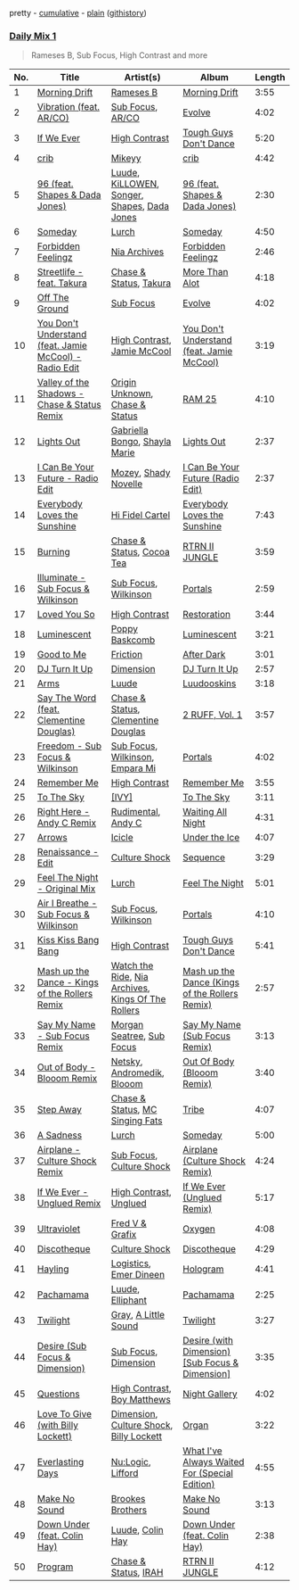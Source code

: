 pretty - [cumulative](/playlists/cumulative/Daily%20Mix%201.md) - [plain](/playlists/plain/37i9dQZF1E381TIGlTphwu) ([githistory](https://github.githistory.xyz/vitokorn/spotify-playlist-archive/blob/master/playlists/plain/37i9dQZF1E381TIGlTphwu))
### [Daily Mix 1](https://open.spotify.com/playlist/37i9dQZF1E381TIGlTphwu)

> Rameses B, Sub Focus, High Contrast and more

| No. | Title | Artist(s) | Album | Length |
|---|---|---|---|---|
| 1 | [Morning Drift](https://open.spotify.com/track/7ysODkt3SLz9zLfo9yy2LJ) | [Rameses B](https://open.spotify.com/artist/06EfEcjc0vdvI6VNL0soIO) | [Morning Drift](https://open.spotify.com/album/42XNg9HHKO2XlsJ503JELj) | 3:55 |
| 2 | [Vibration (feat. AR/CO)](https://open.spotify.com/track/75xoQG7rwVC2xNGZOfg2mh) | [Sub Focus](https://open.spotify.com/artist/0QaSiI5TLA4N7mcsdxShDO), [AR/CO](https://open.spotify.com/artist/7mGI9Sd66FqHjIkwzkgbG7) | [Evolve](https://open.spotify.com/album/6N2cAL092Va3dLV4wKWd6Y) | 4:02 |
| 3 | [If We Ever](https://open.spotify.com/track/33LQ2hkSecs8ax6Bz2t9D8) | [High Contrast](https://open.spotify.com/artist/0bxHci3JIhhKA53n8rH3tT) | [Tough Guys Don't Dance](https://open.spotify.com/album/4TGg8UNwHYZszTjM24hJSo) | 5:20 |
| 4 | [crib](https://open.spotify.com/track/0k5HKE9bwPSXkiKD1gDmKG) | [Mikeyy](https://open.spotify.com/artist/55ILpEsjJWvHpPIlUQIJJW) | [crib](https://open.spotify.com/album/0XRu2oQqsrEYOAa6SfqNqi) | 4:42 |
| 5 | [96 (feat. Shapes & Dada Jones)](https://open.spotify.com/track/7dYnsb6ZIhKaxcrxgLnpHR) | [Luude](https://open.spotify.com/artist/20cmhoGvN0eyzhmsHJH1Mg), [KiLLOWEN](https://open.spotify.com/artist/1DjYfGxpROAacO07tajyAO), [Songer](https://open.spotify.com/artist/1iW3b73XWPQSknLyH5kDrd), [Shapes](https://open.spotify.com/artist/1bZ8OZoO6E3KRtXQrYVNaw), [Dada Jones](https://open.spotify.com/artist/0cWFj6zZkVsQ4KzXRdgRtW) | [96 (feat. Shapes & Dada Jones)](https://open.spotify.com/album/7hyrq5IHLwnjBLvo9ZV7Cx) | 2:30 |
| 6 | [Someday](https://open.spotify.com/track/0dxzoHTL4D1re2oGunpm2M) | [Lurch](https://open.spotify.com/artist/1sSajhG3pcMLcoD8jTUrX0) | [Someday](https://open.spotify.com/album/5sUjj7aFadSpE7dfQp7UXl) | 4:50 |
| 7 | [Forbidden Feelingz](https://open.spotify.com/track/0wrs5ucXutScEWOhdWdGBB) | [Nia Archives](https://open.spotify.com/artist/7BMR0fwtEvzGtK4rNGdoiQ) | [Forbidden Feelingz](https://open.spotify.com/album/5OoEG2axfMGY44nUNMayoW) | 2:46 |
| 8 | [Streetlife - feat. Takura](https://open.spotify.com/track/5DhKbtCtPeBrkUCtGJShxw) | [Chase & Status](https://open.spotify.com/artist/3jNkaOXasoc7RsxdchvEVq), [Takura](https://open.spotify.com/artist/5h7nWgcp5DTynhz4iaq0Ri) | [More Than Alot](https://open.spotify.com/album/3ilT1S2FeNalS9JXwzlmx9) | 4:18 |
| 9 | [Off The Ground](https://open.spotify.com/track/3MbCPBMZzFMPa1vMCIcgwS) | [Sub Focus](https://open.spotify.com/artist/0QaSiI5TLA4N7mcsdxShDO) | [Evolve](https://open.spotify.com/album/6N2cAL092Va3dLV4wKWd6Y) | 4:02 |
| 10 | [You Don't Understand (feat. Jamie McCool) - Radio Edit](https://open.spotify.com/track/6qAHDU8cIqz7XJcQCwNATF) | [High Contrast](https://open.spotify.com/artist/0bxHci3JIhhKA53n8rH3tT), [Jamie McCool](https://open.spotify.com/artist/5QLHxIflbfcyiniywmSNiP) | [You Don't Understand (feat. Jamie McCool)](https://open.spotify.com/album/30kl6S0o6gqDebDB7r5hNI) | 3:19 |
| 11 | [Valley of the Shadows - Chase & Status Remix](https://open.spotify.com/track/6JsARvynpnUWZhYDTgRUFV) | [Origin Unknown](https://open.spotify.com/artist/6kvXn2MzCLCtsAqf5nbmho), [Chase & Status](https://open.spotify.com/artist/3jNkaOXasoc7RsxdchvEVq) | [RAM 25](https://open.spotify.com/album/0Saj39tbcH2t5C5hugWjGk) | 4:10 |
| 12 | [Lights Out](https://open.spotify.com/track/2VAHb7KNo7AOPhwJ9fKH3d) | [Gabriella Bongo](https://open.spotify.com/artist/5RZaAT4U5JzUOAIi7X5h68), [Shayla Marie](https://open.spotify.com/artist/7qB15qYCfaCD2y6GNWK4ZO) | [Lights Out](https://open.spotify.com/album/3CXXRwEGYjEi1KJC0ShXNg) | 2:37 |
| 13 | [I Can Be Your Future - Radio Edit](https://open.spotify.com/track/2VMvPHXJj2EpkKrKjiFTwT) | [Mozey](https://open.spotify.com/artist/1h8wkWuZQKyDiwbLogtoL0), [Shady Novelle](https://open.spotify.com/artist/6uK0QOsx1haVqi5FoCBLG6) | [I Can Be Your Future (Radio Edit)](https://open.spotify.com/album/4fgi5tdCCyQ2X3GU08E13k) | 2:37 |
| 14 | [Everybody Loves the Sunshine](https://open.spotify.com/track/4HwtTEB70p8Sqk5hEeCX7J) | [Hi Fidel Cartel](https://open.spotify.com/artist/6FPvNfrh5qaXsn5TJpTKLq) | [Everybody Loves the Sunshine](https://open.spotify.com/album/3pLJFG8Rv7FdW3Qli54c1k) | 7:43 |
| 15 | [Burning](https://open.spotify.com/track/4zrn6BkANQpp9yKiaKgTaz) | [Chase & Status](https://open.spotify.com/artist/3jNkaOXasoc7RsxdchvEVq), [Cocoa Tea](https://open.spotify.com/artist/7z7anCUBwfJUFuTQ4D1x6R) | [RTRN II JUNGLE](https://open.spotify.com/album/5TL5mPJjOPiQCcZzEpfuaU) | 3:59 |
| 16 | [Illuminate - Sub Focus & Wilkinson](https://open.spotify.com/track/1vO6ncg0fPrxNwV9UEIip6) | [Sub Focus](https://open.spotify.com/artist/0QaSiI5TLA4N7mcsdxShDO), [Wilkinson](https://open.spotify.com/artist/6m8itYST9ADjBIYevXSb1r) | [Portals](https://open.spotify.com/album/6SC0Omssa5QQtX22zlZGEG) | 2:59 |
| 17 | [Loved You So](https://open.spotify.com/track/0il3qBSNT8rzdMQBFasIGu) | [High Contrast](https://open.spotify.com/artist/0bxHci3JIhhKA53n8rH3tT) | [Restoration](https://open.spotify.com/album/6HBLhSEYIKMf46xqjo1zLo) | 3:44 |
| 18 | [Luminescent](https://open.spotify.com/track/1BdAL6sftDPtkbEX59MWcE) | [Poppy Baskcomb](https://open.spotify.com/artist/4STmXOXUF3UieHU46NWLVt) | [Luminescent](https://open.spotify.com/album/0xhSfxhz04TKE7hNRjrz5T) | 3:21 |
| 19 | [Good to Me](https://open.spotify.com/track/0kELHMzyLThrJN1ZJetQDB) | [Friction](https://open.spotify.com/artist/5xdizdgbQQvGAgAolGhpXr) | [After Dark](https://open.spotify.com/album/5nY7Z4vvGxGsnPWaiTQa5y) | 3:01 |
| 20 | [DJ Turn It Up](https://open.spotify.com/track/28r1xYNakXXwcQKIXu9Wjw) | [Dimension](https://open.spotify.com/artist/1QMgre3BHX161ZHtWMUu6S) | [DJ Turn It Up](https://open.spotify.com/album/1POsjSFSyqW21AEn71tdJn) | 2:57 |
| 21 | [Arms](https://open.spotify.com/track/4ILGJeCeCuVhExxL3XY7Q5) | [Luude](https://open.spotify.com/artist/20cmhoGvN0eyzhmsHJH1Mg) | [Luudooskins](https://open.spotify.com/album/3fAVfbOPjVsdb6mlvdAA0o) | 3:18 |
| 22 | [Say The Word (feat. Clementine Douglas)](https://open.spotify.com/track/1V83L9oCbfir9q75yNbB1V) | [Chase & Status](https://open.spotify.com/artist/3jNkaOXasoc7RsxdchvEVq), [Clementine Douglas](https://open.spotify.com/artist/4DWuml4Jf6K81b5rAPwMb6) | [2 RUFF, Vol. 1](https://open.spotify.com/album/4SjzjaFsXvXiS7quZFzYEl) | 3:57 |
| 23 | [Freedom - Sub Focus & Wilkinson](https://open.spotify.com/track/4tElcYfEro42oZe7X6AbEf) | [Sub Focus](https://open.spotify.com/artist/0QaSiI5TLA4N7mcsdxShDO), [Wilkinson](https://open.spotify.com/artist/6m8itYST9ADjBIYevXSb1r), [Empara Mi](https://open.spotify.com/artist/2nhyc8aipr32vUz8Sd5Gp6) | [Portals](https://open.spotify.com/album/6SC0Omssa5QQtX22zlZGEG) | 4:02 |
| 24 | [Remember Me](https://open.spotify.com/track/54ZdrhLCp7vtyg2rvNPZnS) | [High Contrast](https://open.spotify.com/artist/0bxHci3JIhhKA53n8rH3tT) | [Remember Me](https://open.spotify.com/album/4JYRqnPlTXpBKS2bfdnjp5) | 3:55 |
| 25 | [To The Sky](https://open.spotify.com/track/2ta1uHvZMY7yG8xms7VTr3) | [[IVY]](https://open.spotify.com/artist/3bXszy3HMRqUhnON4Bpojw) | [To The Sky](https://open.spotify.com/album/3LviA14vmUtH2BxQs0R2ez) | 3:11 |
| 26 | [Right Here - Andy C Remix](https://open.spotify.com/track/4EqJZ1bQ55Jq4vi2gHuQdQ) | [Rudimental](https://open.spotify.com/artist/4WN5naL3ofxrVBgFpguzKo), [Andy C](https://open.spotify.com/artist/75HK7rgkmDMTnWwwmcN53N) | [Waiting All Night](https://open.spotify.com/album/6Jf8KEBkBLFYZUq3qxrXNl) | 4:31 |
| 27 | [Arrows](https://open.spotify.com/track/1CD8xFfBGYkuhszBQ75txx) | [Icicle](https://open.spotify.com/artist/7zoCV6yevWc39GUz2v1jqg) | [Under the Ice](https://open.spotify.com/album/76NPyJ0yfcmRBZwsXo6zVE) | 4:07 |
| 28 | [Renaissance - Edit](https://open.spotify.com/track/6pet6V7NvRBiYhT7I243Xi) | [Culture Shock](https://open.spotify.com/artist/6lp2VnIRXXpC9Wz7hSX6RE) | [Sequence](https://open.spotify.com/album/2c0UqgOAHBLeHggL36Y535) | 3:29 |
| 29 | [Feel The Night - Original Mix](https://open.spotify.com/track/6ZC77YsCfeRih4xarorpde) | [Lurch](https://open.spotify.com/artist/1sSajhG3pcMLcoD8jTUrX0) | [Feel The Night](https://open.spotify.com/album/7miReHQEODNi6krNatFqKy) | 5:01 |
| 30 | [Air I Breathe - Sub Focus & Wilkinson](https://open.spotify.com/track/0B6pOWMK4fV4YYtbe7cpHg) | [Sub Focus](https://open.spotify.com/artist/0QaSiI5TLA4N7mcsdxShDO), [Wilkinson](https://open.spotify.com/artist/6m8itYST9ADjBIYevXSb1r) | [Portals](https://open.spotify.com/album/6SC0Omssa5QQtX22zlZGEG) | 4:10 |
| 31 | [Kiss Kiss Bang Bang](https://open.spotify.com/track/7sdHcIXe3cO9whFTFiUp5X) | [High Contrast](https://open.spotify.com/artist/0bxHci3JIhhKA53n8rH3tT) | [Tough Guys Don't Dance](https://open.spotify.com/album/4TGg8UNwHYZszTjM24hJSo) | 5:41 |
| 32 | [Mash up the Dance - Kings of the Rollers Remix](https://open.spotify.com/track/3hHgU7QO5ev5R6FZVsPsJZ) | [Watch the Ride](https://open.spotify.com/artist/6nagLG9dZzeqtMQCYMO9RC), [Nia Archives](https://open.spotify.com/artist/7BMR0fwtEvzGtK4rNGdoiQ), [Kings Of The Rollers](https://open.spotify.com/artist/3OHnTiMsWYjSyj52aKmrBP) | [Mash up the Dance (Kings of the Rollers Remix)](https://open.spotify.com/album/6FS0y1f1pL45RPIWr6kYl0) | 2:57 |
| 33 | [Say My Name - Sub Focus Remix](https://open.spotify.com/track/4FgVnU3X6rcmnd5ujsfoK6) | [Morgan Seatree](https://open.spotify.com/artist/0GInfEJXl2kGPhSsVqEqXh), [Sub Focus](https://open.spotify.com/artist/0QaSiI5TLA4N7mcsdxShDO) | [Say My Name (Sub Focus Remix)](https://open.spotify.com/album/5DE66vw3jDlI0K2odEo8sm) | 3:13 |
| 34 | [Out of Body - Blooom Remix](https://open.spotify.com/track/0zNN8acCEgqGvrfhlfTV2z) | [Netsky](https://open.spotify.com/artist/5TgQ66WuWkoQ2xYxaSTnVP), [Andromedik](https://open.spotify.com/artist/7miXLG9boDOGHJaEelSL7T), [Blooom](https://open.spotify.com/artist/3Xtaqhj8MygkfndSArQOOS) | [Out Of Body (Blooom Remix)](https://open.spotify.com/album/1TC586i8VBvDBH7eXHucvq) | 3:40 |
| 35 | [Step Away](https://open.spotify.com/track/7ChHlLwgo35iu7ISSg1BAQ) | [Chase & Status](https://open.spotify.com/artist/3jNkaOXasoc7RsxdchvEVq), [MC Singing Fats](https://open.spotify.com/artist/2hbppXQH0iOf9OL7KI9oLh) | [Tribe](https://open.spotify.com/album/4qHTVb24py1dwnffJFmss4) | 4:07 |
| 36 | [A Sadness](https://open.spotify.com/track/6ibOzfAhYP8h8gy8aeLena) | [Lurch](https://open.spotify.com/artist/1sSajhG3pcMLcoD8jTUrX0) | [Someday](https://open.spotify.com/album/5sUjj7aFadSpE7dfQp7UXl) | 5:00 |
| 37 | [Airplane - Culture Shock Remix](https://open.spotify.com/track/65HLjHSipFfvIU3082WFmS) | [Sub Focus](https://open.spotify.com/artist/0QaSiI5TLA4N7mcsdxShDO), [Culture Shock](https://open.spotify.com/artist/6lp2VnIRXXpC9Wz7hSX6RE) | [Airplane (Culture Shock Remix)](https://open.spotify.com/album/1TVeIv9gfLAukqQ2xcXXtf) | 4:24 |
| 38 | [If We Ever - Unglued Remix](https://open.spotify.com/track/2QUVsQu7ESIXqOuLTE4r0A) | [High Contrast](https://open.spotify.com/artist/0bxHci3JIhhKA53n8rH3tT), [Unglued](https://open.spotify.com/artist/3AXcevvp1Kd1KEyHiUEsrC) | [If We Ever (Unglued Remix)](https://open.spotify.com/album/13J0NliLgLLxuABqrbDjoK) | 5:17 |
| 39 | [Ultraviolet](https://open.spotify.com/track/422w50EAk1fhpXrqOsYlpv) | [Fred V & Grafix](https://open.spotify.com/artist/1wzBqAvtFexgKHjt7i3ena) | [Oxygen](https://open.spotify.com/album/4gX0ZtPcxaYA1KLq6NSla7) | 4:08 |
| 40 | [Discotheque](https://open.spotify.com/track/2w49us5pBD5DfYZ9i31Q82) | [Culture Shock](https://open.spotify.com/artist/6lp2VnIRXXpC9Wz7hSX6RE) | [Discotheque](https://open.spotify.com/album/38IFA0HMi4UoBzcic1d1iy) | 4:29 |
| 41 | [Hayling](https://open.spotify.com/track/74O4aeJxNooiQe0lng5B3V) | [Logistics](https://open.spotify.com/artist/01K8GEMGGxtrQ4xjDmNLPs), [Emer Dineen](https://open.spotify.com/artist/5Gj0B5ONfeVIdYg77JVtDT) | [Hologram](https://open.spotify.com/album/1uSq54QVTGCtKEQkpgkzyL) | 4:41 |
| 42 | [Pachamama](https://open.spotify.com/track/3lFNDaob5QhwE9oo7J0uNT) | [Luude](https://open.spotify.com/artist/20cmhoGvN0eyzhmsHJH1Mg), [Elliphant](https://open.spotify.com/artist/134GdR5tUtxJrf8cpsfpyY) | [Pachamama](https://open.spotify.com/album/4pyp9BJdIT2rqRiavNpiWL) | 2:25 |
| 43 | [Twilight](https://open.spotify.com/track/2ezzmll94GbaXehnUx6j2h) | [Gray](https://open.spotify.com/artist/2Ve4sev1tC5CGEeP5fUb5Y), [A Little Sound](https://open.spotify.com/artist/1Jv2F8VFJsSr2XKte0vpbQ) | [Twilight](https://open.spotify.com/album/1TeqYcuFr4x3DHdypacMep) | 3:27 |
| 44 | [Desire (Sub Focus & Dimension)](https://open.spotify.com/track/507UUx311ghfFTMSuHUeyS) | [Sub Focus](https://open.spotify.com/artist/0QaSiI5TLA4N7mcsdxShDO), [Dimension](https://open.spotify.com/artist/1QMgre3BHX161ZHtWMUu6S) | [Desire (with Dimension) [Sub Focus & Dimension]](https://open.spotify.com/album/0KlELAN2z6hosr3PA7BAr4) | 3:35 |
| 45 | [Questions](https://open.spotify.com/track/2yVyBp91pt3dmsaZ8nz7S3) | [High Contrast](https://open.spotify.com/artist/0bxHci3JIhhKA53n8rH3tT), [Boy Matthews](https://open.spotify.com/artist/2jn9JOmdrR9BdiR1LTvYG4) | [Night Gallery](https://open.spotify.com/album/4hzruXvXyUg5hJwP37CJrF) | 4:02 |
| 46 | [Love To Give (with Billy Lockett)](https://open.spotify.com/track/04fUHQffhV0d4VeeOkXfMN) | [Dimension](https://open.spotify.com/artist/1QMgre3BHX161ZHtWMUu6S), [Culture Shock](https://open.spotify.com/artist/6lp2VnIRXXpC9Wz7hSX6RE), [Billy Lockett](https://open.spotify.com/artist/2lKeiALM1T2TZrOiTYlLNA) | [Organ](https://open.spotify.com/album/5iBrKvwaAYaNph01X36NYA) | 3:22 |
| 47 | [Everlasting Days](https://open.spotify.com/track/69BfiKePkkWWLFUoC959za) | [Nu:Logic](https://open.spotify.com/artist/5pL8Q5xbDLEDE6JvYMXX9u), [Lifford](https://open.spotify.com/artist/3SqJIylKcqd9nzSuXeguer) | [What I've Always Waited For (Special Edition)](https://open.spotify.com/album/0s95B4BbKdC5z5ovkSpEaK) | 4:55 |
| 48 | [Make No Sound](https://open.spotify.com/track/7zMWuW6HUpvg6gLI6jEo54) | [Brookes Brothers](https://open.spotify.com/artist/2FPeVdIIXD9Wb9Kbn1Hyz6) | [Make No Sound](https://open.spotify.com/album/308UeaXzgIhEuTwEIUFH5S) | 3:13 |
| 49 | [Down Under (feat. Colin Hay)](https://open.spotify.com/track/7AVyve7cFYTd51ha5i9kE2) | [Luude](https://open.spotify.com/artist/20cmhoGvN0eyzhmsHJH1Mg), [Colin Hay](https://open.spotify.com/artist/5mxB08ktCukEhGMg2YZeEv) | [Down Under (feat. Colin Hay)](https://open.spotify.com/album/64xmSwJJbFQMf63AFYZXpW) | 2:38 |
| 50 | [Program](https://open.spotify.com/track/5xI6XC2Qc3eez4lbbIMZzF) | [Chase & Status](https://open.spotify.com/artist/3jNkaOXasoc7RsxdchvEVq), [IRAH](https://open.spotify.com/artist/17fY0VRyqRgmqI3dHlE1UU) | [RTRN II JUNGLE](https://open.spotify.com/album/5TL5mPJjOPiQCcZzEpfuaU) | 4:12 |
